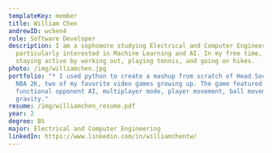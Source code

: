 ```yaml
---
templateKey: member
title: William Chen
andrewID: wchen4
role: Software Developer
description: I am a sophomore studying Electrical and Computer Engineering. I am
  particularly interested in Machine Learning and AI. In my free time, I love
  staying active by working out, playing tennis, and going on hikes.
photo: /img/williamchen.jpg
portfolio: "* I﻿ used python to create a mashup from scratch of Head Soccer and
  NBA 2K, two of my favorite video games growing up. The game featured a
  functional opponent AI, multiplayer mode, player movement, ball movement, and
  gravity."
resume: /img/williamchen_resume.pdf
year: 2
degree: BS
major: Electrical and Computer Engineering
linkedIn: https://www.linkedin.com/in/williamchentw/
---
```


